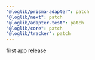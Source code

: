 ```yaml
---
"@loglib/prisma-adapter": patch
"@loglib/next": patch
"@loglib/adapter-test": patch
"@loglib/core": patch
"@loglib/tracker": patch
---
```


first app release
